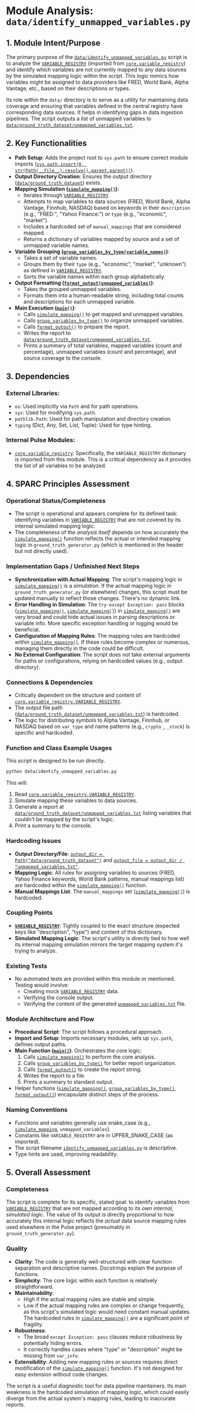 # Module Analysis: `data/identify_unmapped_variables.py`

## 1. Module Intent/Purpose

The primary purpose of the [`data/identify_unmapped_variables.py`](data/identify_unmapped_variables.py:1) script is to analyze the [`VARIABLE_REGISTRY`](data/identify_unmapped_variables.py:21) (imported from [`core.variable_registry`](core/variable_registry.py:1)) and identify which variables are not currently mapped to any data sources by the simulated mapping logic within the script. This logic mimics how variables might be assigned to data providers like FRED, World Bank, Alpha Vantage, etc., based on their descriptions or types.

Its role within the `data/` directory is to serve as a utility for maintaining data coverage and ensuring that variables defined in the central registry have corresponding data sources. It helps in identifying gaps in data ingestion pipelines. The script outputs a list of unmapped variables to [`data/ground_truth_dataset/unmapped_variables.txt`](data/ground_truth_dataset/unmapped_variables.txt:26).

## 2. Key Functionalities

*   **Path Setup**: Adds the project root to `sys.path` to ensure correct module imports ([`sys.path.insert(0, str(Path(__file__).resolve().parent.parent))`](data/identify_unmapped_variables.py:18)).
*   **Output Directory Creation**: Ensures the output directory ([`data/ground_truth_dataset`](data/identify_unmapped_variables.py:24)) exists.
*   **Mapping Simulation ([`simulate_mapping()`](data/identify_unmapped_variables.py:29))**:
    *   Iterates through [`VARIABLE_REGISTRY`](data/identify_unmapped_variables.py:21).
    *   Attempts to map variables to data sources (FRED, World Bank, Alpha Vantage, Finnhub, NASDAQ) based on keywords in their `description` (e.g., "FRED:", "Yahoo Finance:") or `type` (e.g., "economic", "market").
    *   Includes a hardcoded set of `manual_mappings` that are considered mapped.
    *   Returns a dictionary of variables mapped by source and a set of unmapped variable names.
*   **Variable Grouping ([`group_variables_by_type(variable_names)`](data/identify_unmapped_variables.py:120))**:
    *   Takes a set of variable names.
    *   Groups them by their `type` (e.g., "economic", "market", "unknown") as defined in [`VARIABLE_REGISTRY`](data/identify_unmapped_variables.py:21).
    *   Sorts the variable names within each group alphabetically.
*   **Output Formatting ([`format_output(unmapped_variables)`](data/identify_unmapped_variables.py:148))**:
    *   Takes the grouped unmapped variables.
    *   Formats them into a human-readable string, including total counts and descriptions for each unmapped variable.
*   **Main Execution ([`main()`](data/identify_unmapped_variables.py:178))**:
    *   Calls [`simulate_mapping()`](data/identify_unmapped_variables.py:29) to get mapped and unmapped variables.
    *   Calls [`group_variables_by_type()`](data/identify_unmapped_variables.py:120) to organize unmapped variables.
    *   Calls [`format_output()`](data/identify_unmapped_variables.py:148) to prepare the report.
    *   Writes the report to [`data/ground_truth_dataset/unmapped_variables.txt`](data/ground_truth_dataset/unmapped_variables.txt:26).
    *   Prints a summary of total variables, mapped variables (count and percentage), unmapped variables (count and percentage), and source coverage to the console.

## 3. Dependencies

### External Libraries:
*   `os`: Used implicitly via `Path` and for path operations.
*   `sys`: Used for modifying `sys.path`.
*   `pathlib.Path`: Used for path manipulation and directory creation.
*   `typing` (Dict, Any, Set, List, Tuple): Used for type hinting.

### Internal Pulse Modules:
*   [`core.variable_registry`](core/variable_registry.py:1): Specifically, the `VARIABLE_REGISTRY` dictionary is imported from this module. This is a critical dependency as it provides the list of all variables to be analyzed.

## 4. SPARC Principles Assessment

### Operational Status/Completeness
*   The script is operational and appears complete for its defined task: identifying variables in [`VARIABLE_REGISTRY`](data/identify_unmapped_variables.py:21) that are not covered by its internal simulated mapping logic.
*   The completeness of the *analysis itself* depends on how accurately the [`simulate_mapping()`](data/identify_unmapped_variables.py:29) function reflects the actual or intended mapping logic in `ground_truth_generator.py` (which is mentioned in the header but not directly used).

### Implementation Gaps / Unfinished Next Steps
*   **Synchronization with Actual Mapping**: The script's mapping logic in [`simulate_mapping()`](data/identify_unmapped_variables.py:29) is a *simulation*. If the actual mapping logic in `ground_truth_generator.py` (or elsewhere) changes, this script must be updated manually to reflect those changes. There's no dynamic link.
*   **Error Handling in Simulation**: The `try-except Exception: pass` blocks ([`simulate_mapping()`](data/identify_unmapped_variables.py:58), [`simulate_mapping()`](data/identify_unmapped_variables.py:77)) in [`simulate_mapping()`](data/identify_unmapped_variables.py:29) are very broad and could hide actual issues in parsing descriptions or variable info. More specific exception handling or logging would be beneficial.
*   **Configuration of Mapping Rules**: The mapping rules are hardcoded within [`simulate_mapping()`](data/identify_unmapped_variables.py:29). If these rules become complex or numerous, managing them directly in the code could be difficult.
*   **No External Configuration**: The script does not take external arguments for paths or configurations, relying on hardcoded values (e.g., output directory).

### Connections & Dependencies
*   Critically dependent on the structure and content of [`core.variable_registry.VARIABLE_REGISTRY`](core/variable_registry.py:1).
*   The output file path ([`data/ground_truth_dataset/unmapped_variables.txt`](data/ground_truth_dataset/unmapped_variables.txt:26)) is hardcoded.
*   The logic for distributing symbols to Alpha Vantage, Finnhub, or NASDAQ based on `var_type` and name patterns (e.g., `crypto_`, `_stock`) is specific and hardcoded.

### Function and Class Example Usages
This script is designed to be run directly.
```bash
python data/identify_unmapped_variables.py
```
This will:
1.  Read [`core.variable_registry.VARIABLE_REGISTRY`](core/variable_registry.py:1).
2.  Simulate mapping these variables to data sources.
3.  Generate a report at [`data/ground_truth_dataset/unmapped_variables.txt`](data/ground_truth_dataset/unmapped_variables.txt:26) listing variables that couldn't be mapped by the script's logic.
4.  Print a summary to the console.

### Hardcoding Issues
*   **Output Directory/File**: [`output_dir = Path("data/ground_truth_dataset")`](data/identify_unmapped_variables.py:24) and [`output_file = output_dir / "unmapped_variables.txt"`](data/identify_unmapped_variables.py:26).
*   **Mapping Logic**: All rules for assigning variables to sources (FRED, Yahoo Finance keywords, World Bank patterns, manual mappings list) are hardcoded within the [`simulate_mapping()`](data/identify_unmapped_variables.py:29) function.
*   **Manual Mappings List**: The `manual_mappings` set ([`simulate_mapping()`](data/identify_unmapped_variables.py:94-99)) is hardcoded.

### Coupling Points
*   **[`VARIABLE_REGISTRY`](data/identify_unmapped_variables.py:21)**: Tightly coupled to the exact structure (expected keys like "description", "type") and content of this dictionary.
*   **Simulated Mapping Logic**: The script's utility is directly tied to how well its internal mapping simulation mirrors the target mapping system it's trying to analyze.

### Existing Tests
*   No automated tests are provided within this module or mentioned. Testing would involve:
    *   Creating mock [`VARIABLE_REGISTRY`](data/identify_unmapped_variables.py:21) data.
    *   Verifying the console output.
    *   Verifying the content of the generated [`unmapped_variables.txt`](data/identify_unmapped_variables.py:26) file.

### Module Architecture and Flow
*   **Procedural Script**: The script follows a procedural approach.
*   **Import and Setup**: Imports necessary modules, sets up `sys.path`, defines output paths.
*   **Main Function ([`main()`](data/identify_unmapped_variables.py:178))**: Orchestrates the core logic:
    1.  Calls [`simulate_mapping()`](data/identify_unmapped_variables.py:29) to perform the core analysis.
    2.  Calls [`group_variables_by_type()`](data/identify_unmapped_variables.py:120) for better report organization.
    3.  Calls [`format_output()`](data/identify_unmapped_variables.py:148) to create the report string.
    4.  Writes the report to a file.
    5.  Prints a summary to standard output.
*   Helper functions ([`simulate_mapping()`](data/identify_unmapped_variables.py:29), [`group_variables_by_type()`](data/identify_unmapped_variables.py:120), [`format_output()`](data/identify_unmapped_variables.py:148)) encapsulate distinct steps of the process.

### Naming Conventions
*   Functions and variables generally use snake_case (e.g., [`simulate_mapping`](data/identify_unmapped_variables.py:29), `unmapped_variables`).
*   Constants like `VARIABLE_REGISTRY` are in UPPER_SNAKE_CASE (as imported).
*   The script filename [`identify_unmapped_variables.py`](data/identify_unmapped_variables.py:1) is descriptive.
*   Type hints are used, improving readability.

## 5. Overall Assessment

### Completeness
The script is complete for its specific, stated goal: to identify variables from [`VARIABLE_REGISTRY`](data/identify_unmapped_variables.py:21) that are not mapped according to its *own internal, simulated logic*. The value of its output is directly proportional to how accurately this internal logic reflects the *actual* data source mapping rules used elsewhere in the Pulse project (presumably in `ground_truth_generator.py`).

### Quality
*   **Clarity**: The code is generally well-structured with clear function separation and descriptive names. Docstrings explain the purpose of functions.
*   **Simplicity**: The core logic within each function is relatively straightforward.
*   **Maintainability**:
    *   High if the actual mapping rules are stable and simple.
    *   Low if the actual mapping rules are complex or change frequently, as this script's simulated logic would need constant manual updates. The hardcoded rules in [`simulate_mapping()`](data/identify_unmapped_variables.py:29) are a significant point of fragility.
*   **Robustness**:
    *   The broad `except Exception: pass` clauses reduce robustness by potentially hiding errors.
    *   It correctly handles cases where "type" or "description" might be missing from `var_info`.
*   **Extensibility**: Adding new mapping rules or sources requires direct modification of the [`simulate_mapping()`](data/identify_unmapped_variables.py:29) function. It's not designed for easy extension without code changes.

The script is a useful diagnostic tool for data pipeline maintainers. Its main weakness is the hardcoded simulation of mapping logic, which could easily diverge from the actual system's mapping rules, leading to inaccurate reports.